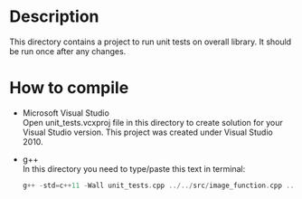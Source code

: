 # Description    
This directory contains a project to run unit tests on overall library. It should be run once after any changes.

# How to compile    
- Microsoft Visual Studio    
Open unit_tests.vcxproj file in this directory to create solution for your Visual Studio version. This project was created under Visual Studio 2010.

- g++    
In this directory you need to type/paste this text in terminal:    
	```cpp
	g++ -std=c++11 -Wall unit_tests.cpp ../../src/image_function.cpp ../../src/blob_detection.cpp ../../src/FileOperation/bitmap.cpp unit_test_bitmap.cpp unit_test_blob_detection.cpp unit_test_framework.cpp unit_test_helper.cpp unit_test_image_buffer.cpp unit_test_image_function.cpp -o application
	```
